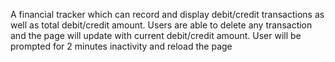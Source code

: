 A financial tracker which can record and display debit/credit transactions as well as total debit/credit amount.
Users are able to delete any transaction and the page will update with current debit/credit amount.
User will be prompted for 2 minutes inactivity and reload the page
